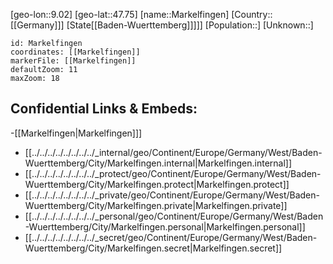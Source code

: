 ﻿---
location: [47.75,9.02]
mapzoom: [7,12] 
mapmarker: city 
type: City
tags:
- geo/City


SpocWebEntityId: 32305
isDeleted: false
confidential: public

---
[geo-lon::9.02]
[geo-lat::47.75]
[name::Markelfingen]
[Country::[[Germany]]]
[State[[Baden-Wuerttemberg]]]]]
[Population::]
[Unknown::]


```leaflet
id: Markelfingen
coordinates: [[Markelfingen]]
markerFile: [[Markelfingen]]
defaultZoom: 11 
maxZoom: 18
```


## Confidential Links & Embeds: 
-[[Markelfingen|Markelfingen]]] 
- [[../../../../../../../../_internal/geo/Continent/Europe/Germany/West/Baden-Wuerttemberg/City/Markelfingen.internal|Markelfingen.internal]] 
- [[../../../../../../../../_protect/geo/Continent/Europe/Germany/West/Baden-Wuerttemberg/City/Markelfingen.protect|Markelfingen.protect]] 
- [[../../../../../../../../_private/geo/Continent/Europe/Germany/West/Baden-Wuerttemberg/City/Markelfingen.private|Markelfingen.private]] 
- [[../../../../../../../../_personal/geo/Continent/Europe/Germany/West/Baden-Wuerttemberg/City/Markelfingen.personal|Markelfingen.personal]] 
- [[../../../../../../../../_secret/geo/Continent/Europe/Germany/West/Baden-Wuerttemberg/City/Markelfingen.secret|Markelfingen.secret]] 
